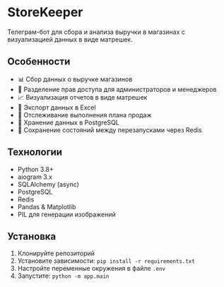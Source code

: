# StoreKeeper

Телеграм-бот для сбора и анализа выручки в магазинах с визуализацией данных в виде матрешек.

## Особенности

- 📊 Сбор данных о выручке магазинов
- 👥 Разделение прав доступа для администраторов и менеджеров
- 📈 Визуализация отчетов в виде матрешек
- 📑 Экспорт данных в Excel
- 🔄 Отслеживание выполнения плана продаж
- 💾 Хранение данных в PostgreSQL
- 🔐 Сохранение состояний между перезапусками через Redis

## Технологии

- Python 3.8+
- aiogram 3.x
- SQLAlchemy (async)
- PostgreSQL
- Redis
- Pandas & Matplotlib
- PIL для генерации изображений

## Установка

1. Клонируйте репозиторий
2. Установите зависимости: `pip install -r requirements.txt`
3. Настройте переменные окружения в файле `.env`
4. Запустите: `python -m app.main`